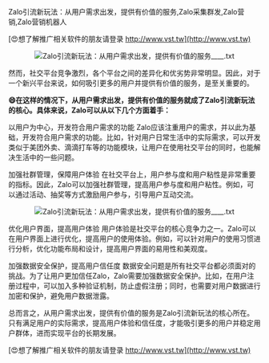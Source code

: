 Zalo引流新玩法：从用户需求出发，提供有价值的服务,Zalo采集群发,Zalo营销,Zalo营销机器人

[😍想了解推广相关软件的朋友请登录 http://www.vst.tw](http://www.vst.tw)

 <center><img src="https://vst.tw/MP4/tuiguang/png/7.png" alt="Zalo引流新玩法：从用户需求出发，提供有价值的服务____.txt"></center>

然而，社交平台竞争激烈，各个平台之间的差异化和优劣势非常明显。因此，对于一个新兴平台来说，如何吸引更多的用户并提供有价值的服务，是至关重要的。

**😄在这样的情况下，从用户需求出发，提供有价值的服务就成了Zalo引流新玩法的核心。具体来说，Zalo可以从以下几个方面着手：**

以用户为中心，开发符合用户需求的功能
Zalo应该注重用户的需求，并以此为基础，开发符合用户需求的功能。比如，针对用户日常生活中的实际需求，可以开发类似于美团外卖、滴滴打车等的功能模块，让用户在使用社交平台的同时，也能解决生活中的一些问题。

加强社群管理，保障用户体验
在社交平台上，用户参与度和用户粘性是非常重要的指标。因此，Zalo可以加强社群管理，提高用户参与度和用户粘性。例如，可以通过活动、抽奖等方式激励用户参与，引导用户互动交流。

 <center><img src="https://vst.tw/MP4/tuiguang/png/4.png" alt="Zalo引流新玩法：从用户需求出发，提供有价值的服务____.txt"></center>

优化用户界面，提高用户体验
用户体验是社交平台的核心竞争力之一。Zalo可以在用户界面上进行优化，提高用户的使用体验。例如，可以针对用户的使用习惯进行分析，优化功能布局和设计，提高用户界面的易用性和美观度。

加强数据安全保护，提高用户信任度
数据安全问题是所有社交平台都必须面对的挑战。为了让用户更加信任Zalo，Zalo需要加强数据安全保护。比如，在用户注册过程中，可以加入多种验证机制，防止虚假注册；同时，也需要对用户数据进行加密和保护，避免用户数据泄露。

总而言之，从用户需求出发，提供有价值的服务是Zalo引流新玩法的核心所在。只有满足用户的实际需求，提高用户体验和信任度，才能吸引更多的用户并稳定用户群体，进而实现平台的长期发展。

[😍想了解推广相关软件的朋友请登录 http://www.vst.tw](http://www.vst.tw)



